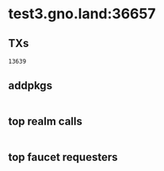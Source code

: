 # test3.gno.land:36657

## TXs
```
13639
```

## addpkgs
```
```

## top realm calls
```
```

## top faucet requesters
```
```

